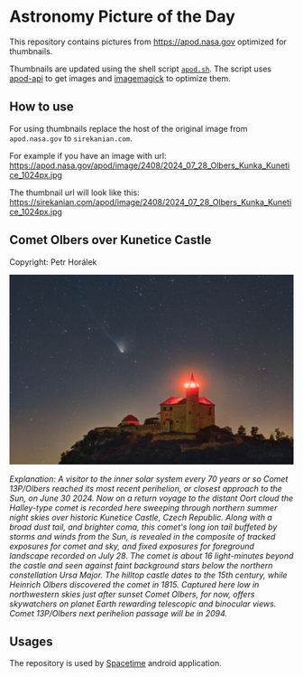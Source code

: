 # Astronomy Picture of the Day

This repository contains pictures from https://apod.nasa.gov optimized for thumbnails.

Thumbnails are updated using the shell script [`apod.sh`](apod.sh). The script
uses [apod-api](https://github.com/nasa/apod-api) to get images and [imagemagick](https://imagemagick.org) to
optimize them.

## How to use

For using thumbnails replace the host of the original image from `apod.nasa.gov` to `sirekanian.com`.

For example if you have an image with url:<br>
https://apod.nasa.gov/apod/image/2408/2024_07_28_Olbers_Kunka_Kunetice_1024px.jpg

The thumbnail url will look like this:<br>
https://sirekanian.com/apod/image/2408/2024_07_28_Olbers_Kunka_Kunetice_1024px.jpg

## Comet Olbers over Kunetice Castle

Copyright: Petr Horálek

[![the picture of the day][1]][2]

_Explanation: A visitor to the inner solar system every 70 years or so Comet 13P/Olbers reached its most recent perihelion, or closest approach to the Sun, on June 30 2024. Now on a return voyage to the distant Oort cloud the Halley-type comet is recorded here sweeping through northern summer night skies over historic Kunetice Castle, Czech Republic. Along with a broad dust tail, and brighter coma, this comet's long ion tail buffeted by storms and winds from the Sun, is revealed in the composite of tracked exposures for comet and sky, and fixed exposures for foreground landscape recorded on July 28. The comet is about 16 light-minutes beyond the castle and seen against faint background stars below the northern constellation Ursa Major. The hilltop castle dates to the 15th century, while Heinrich Olbers discovered the comet in 1815. Captured here low in northwestern skies just after sunset Comet Olbers, for now, offers skywatchers on planet Earth rewarding telescopic and binocular views. Comet 13P/Olbers next perihelion passage will be in 2094._

## Usages

The repository is used by [Spacetime][3] android application.

[1]: image/2408/2024_07_28_Olbers_Kunka_Kunetice_1024px.jpg

[2]: https://apod.nasa.gov/apod/image/2408/2024_07_28_Olbers_Kunka_Kunetice_1024px.jpg

[3]: https://github.com/sirekanian/spacetime
